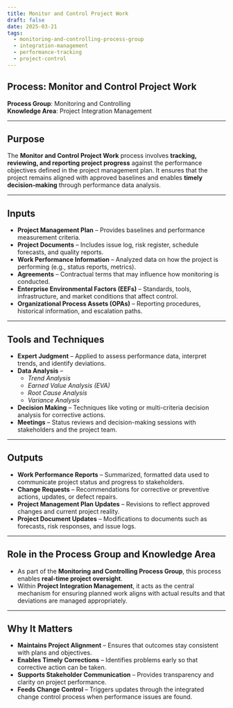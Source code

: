 ```yaml
---
title: Monitor and Control Project Work  
draft: false
date: 2025-03-21  
tags:  
  - monitoring-and-controlling-process-group  
  - integration-management  
  - performance-tracking  
  - project-control  
---
```


## Process: Monitor and Control Project Work

**Process Group**: Monitoring and Controlling  
**Knowledge Area**: Project Integration Management  

---

## Purpose

The **Monitor and Control Project Work** process involves **tracking, reviewing, and reporting project progress** against the performance objectives defined in the project management plan. It ensures that the project remains aligned with approved baselines and enables **timely decision-making** through performance data analysis.

---

## Inputs

- **Project Management Plan** – Provides baselines and performance measurement criteria.
- **Project Documents** – Includes issue log, risk register, schedule forecasts, and quality reports.
- **Work Performance Information** – Analyzed data on how the project is performing (e.g., status reports, metrics).
- **Agreements** – Contractual terms that may influence how monitoring is conducted.
- **Enterprise Environmental Factors (EEFs)** – Standards, tools, infrastructure, and market conditions that affect control.
- **Organizational Process Assets (OPAs)** – Reporting procedures, historical information, and escalation paths.

---

## Tools and Techniques

- **Expert Judgment** – Applied to assess performance data, interpret trends, and identify deviations.
- **Data Analysis** –  
  - *Trend Analysis*  
  - *Earned Value Analysis (EVA)*  
  - *Root Cause Analysis*  
  - *Variance Analysis*  
- **Decision Making** – Techniques like voting or multi-criteria decision analysis for corrective actions.
- **Meetings** – Status reviews and decision-making sessions with stakeholders and the project team.

---

## Outputs

- **Work Performance Reports** – Summarized, formatted data used to communicate project status and progress to stakeholders.
- **Change Requests** – Recommendations for corrective or preventive actions, updates, or defect repairs.
- **Project Management Plan Updates** – Revisions to reflect approved changes and current project reality.
- **Project Document Updates** – Modifications to documents such as forecasts, risk responses, and issue logs.

---

## Role in the Process Group and Knowledge Area

- As part of the **Monitoring and Controlling Process Group**, this process enables **real-time project oversight**.
- Within **Project Integration Management**, it acts as the central mechanism for ensuring planned work aligns with actual results and that deviations are managed appropriately.

---

## Why It Matters

- **Maintains Project Alignment** – Ensures that outcomes stay consistent with plans and objectives.
- **Enables Timely Corrections** – Identifies problems early so that corrective action can be taken.
- **Supports Stakeholder Communication** – Provides transparency and clarity on project performance.
- **Feeds Change Control** – Triggers updates through the integrated change control process when performance issues are found.
